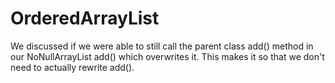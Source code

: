 # OrderedArrayList
 We discussed if we were able to still call the parent class add() method in our NoNullArrayList add() which overwrites it. This makes it so that we don't need to actually rewrite add().
 